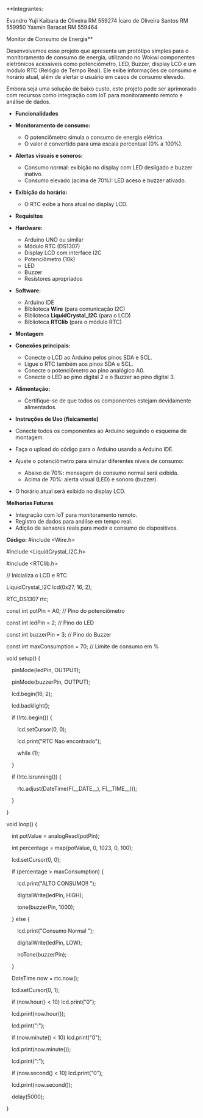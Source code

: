 ﻿**Integrantes:

Evandro Yuji Kaibara de Oliveira RM 559274
Ícaro de Oliveira Santos RM 559950
Yasmin Baracat RM 559464


Monitor de Consumo de Energia**

Desenvolvemos esse projeto que apresenta um protótipo simples para o monitoramento de consumo de energia, utilizando no Wokwi componentes eletrônicos acessíveis como potenciômetro, LED, Buzzer, display LCD e um módulo RTC (Relógio de Tempo Real). Ele exibe informações de consumo e horário atual, além de alertar o usuário em casos de consumo elevado.

Embora seja uma solução de baixo custo, este projeto pode ser aprimorado com recursos como integração com IoT para monitoramento remoto e análise de dados.

- **Funcionalidades**
- **Monitoramento de consumo:**
  - O potenciômetro simula o consumo de energia elétrica.
  - O valor é convertido para uma escala percentual (0% a 100%).
- **Alertas visuais e sonoros:**
  - Consumo normal: exibição no display com LED desligado e buzzer inativo.
  - Consumo elevado (acima de 70%): LED aceso e buzzer ativado.
- **Exibição do horário:**
  - O RTC exibe a hora atual no display LCD.

- **Requisitos**
- **Hardware:**
  - Arduino UNO ou similar
  - Módulo RTC (DS1307)
  - Display LCD com interface I2C
  - Potenciômetro (10k)
  - LED
  - Buzzer
  - Resistores apropriados
- **Software:**
  - Arduino IDE
  - Biblioteca **Wire** (para comunicação I2C)
  - Biblioteca **LiquidCrystal\_I2C** (para o LCD)
  - Biblioteca **RTClib** (para o módulo RTC)

- **Montagem**
- **Conexões principais:**
  - Conecte o LCD ao Arduino pelos pinos SDA e SCL.
  - Ligue o RTC também aos pinos SDA e SCL.
  - Conecte o potenciômetro ao pino analógico A0.
  - Conecte o LED ao pino digital 2 e o Buzzer ao pino digital 3.
- **Alimentação:**
  - Certifique-se de que todos os componentes estejam devidamente alimentados.

- **Instruções de Uso (fisicamente)**
- Conecte todos os componentes ao Arduino seguindo o esquema de montagem.
- Faça o upload do código para o Arduino usando a Arduino IDE.
- Ajuste o potenciômetro para simular diferentes níveis de consumo:
  - Abaixo de 70%: mensagem de consumo normal será exibida.
  - Acima de 70%: alerta visual (LED) e sonoro (buzzer).
- O horário atual será exibido no display LCD.

**Melhorias Futuras**

- Integração com IoT para monitoramento remoto.
- Registro de dados para análise em tempo real.
- Adição de sensores reais para medir o consumo de dispositivos.



**Código:**
#include <Wire.h>

#include <LiquidCrystal\_I2C.h>

#include <RTClib.h>

// Inicializa o LCD e RTC

LiquidCrystal\_I2C lcd(0x27, 16, 2);

RTC\_DS1307 rtc;

const int potPin = A0; // Pino do potenciômetro

const int ledPin = 2;  // Pino do LED

const int buzzerPin = 3; // Pino do Buzzer

const int maxConsumption = 70; // Limite de consumo em %

void setup() {

`  `pinMode(ledPin, OUTPUT);

`  `pinMode(buzzerPin, OUTPUT);

`  `lcd.begin(16, 2);

`  `lcd.backlight();

`  `if (!rtc.begin()) {

`    `lcd.setCursor(0, 0);

`    `lcd.print("RTC Nao encontrado");

`    `while (1);

`  `}

`  `if (!rtc.isrunning()) {

`    `rtc.adjust(DateTime(F(\_\_DATE\_\_), F(\_\_TIME\_\_)));

`  `}

}

void loop() {

`  `int potValue = analogRead(potPin);

`  `int percentage = map(potValue, 0, 1023, 0, 100);

`  `lcd.setCursor(0, 0);

`  `if (percentage > maxConsumption) {

`    `lcd.print("ALTO CONSUMO!!  ");

`    `digitalWrite(ledPin, HIGH);

`    `tone(buzzerPin, 1000);

`  `} else {

`    `lcd.print("Consumo Normal  ");

`    `digitalWrite(ledPin, LOW);

`    `noTone(buzzerPin);

`  `}

`  `DateTime now = rtc.now();

`  `lcd.setCursor(0, 1);

`  `if (now.hour() < 10) lcd.print("0");

`  `lcd.print(now.hour());

`  `lcd.print(":");

`  `if (now.minute() < 10) lcd.print("0");

`  `lcd.print(now.minute());

`  `lcd.print(":");

`  `if (now.second() < 10) lcd.print("0");

`  `lcd.print(now.second());

`  `delay(5000);

}
